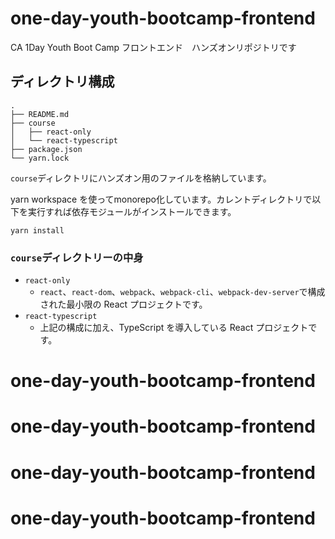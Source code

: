 # one-day-youth-bootcamp-frontend

CA 1Day Youth Boot Camp フロントエンド　ハンズオンリポジトリです

## ディレクトリ構成

```
.
├── README.md
├── course
│   ├── react-only
│   └── react-typescript
├── package.json
└── yarn.lock
```

`course`ディレクトリにハンズオン用のファイルを格納しています。

yarn workspace を使ってmonorepo化しています。カレントディレクトリで以下を実行すれば依存モジュールがインストールできます。

```shell
yarn install
```

### `course`ディレクトリーの中身

- `react-only`
  - `react`、`react-dom`、`webpack`、`webpack-cli`、`webpack-dev-server`で構成された最小限の React プロジェクトです。
- `react-typescript`
  - 上記の構成に加え、TypeScript を導入している React プロジェクトです。
# one-day-youth-bootcamp-frontend
# one-day-youth-bootcamp-frontend
# one-day-youth-bootcamp-frontend
# one-day-youth-bootcamp-frontend
